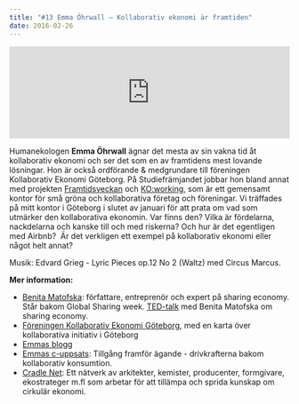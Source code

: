 ```yaml
---
title: "#13 Emma Öhrwall – Kollaborativ ekonomi är framtiden"
date: 2016-02-26
---
```


<iframe src="https://w.soundcloud.com/player/?url=https%3A//api.soundcloud.com/tracks/248977760&amp;amp;color=001665&amp;amp;auto_play=false&amp;amp;hide_related=false&amp;show_comments=true&amp;show_user=true&amp;show_reposts=false" width="100%" height="166" frameborder="no" scrolling="no"></iframe>

Humanekologen **Emma Öhrwall** ägnar det mesta av sin vakna tid åt kollaborativ ekonomi och ser det som en av framtidens mest lovande lösningar. Hon är också ordförande & medgrundare till föreningen Kollaborativ Ekonomi Göteborg. På Studiefrämjandet jobbar hon bland annat med projekten [Framtidsveckan](http://www.studieframjandet.se/framtidsveckan) och [KO:working](https://www.facebook.com/gbgkoworking), som är ett gemensamt kontor för små gröna och kollaborativa företag och föreningar. Vi träffades på mitt kontor i Göteborg i slutet av januari för att prata om vad som utmärker den kollaborativa ekonomin. Var finns den? Vilka är fördelarna, nackdelarna och kanske till och med riskerna? Och hur är det egentligen med Airbnb?  Är det verkligen ett exempel på kollaborativ ekonomi eller något helt annat?

Musik: Edvard Grieg - Lyric Pieces op.12 No 2 (Waltz) med Circus Marcus.

**Mer information:**

- [Benita Matofska](http://www.thepeoplewhoshare.com/benita-matofska/): författare, entreprenör och expert på sharing economy. Står bakom Global Sharing week. [TED-talk](https://www.youtube.com/watch?v=rsmcuz9PemE) med Benita Matofska om sharing economy.
- [Föreningen Kollaborativ Ekonomi Göteborg](http://www.kollekogbg.se/), med en karta över kollaborativa initiativ i Göteborg
- [Emmas blogg](https://emmaohrwall.wordpress.com/)
- [Emmas c-uppsats](https://emmaohrwall.wordpress.com/2015/11/01/min-c-uppsats-om-kollaborativ-konsumtion-varsagoda/): Tillgång framför ägande - drivkrafterna bakom kollaborativ konsumtion.
- [Cradle Net](http://www.cradlenet.se/): Ett nätverk av arkitekter, kemister, producenter, formgivare, ekostrateger m.fl som arbetar för att tillämpa och sprida kunskap om cirkulär ekonomi.
